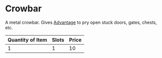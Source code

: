 # Crowbar

A metal crowbar. Gives [Advantage](../../../Game%20Procedures/Die%20Rolling%20Mechanics/Advantage.md) to pry open stuck doors, gates, chests, etc.

| Quantity of Item |  Slots | Price |
| ---------------- | ------ | ----- |
| 1                | 1      | 10    |
